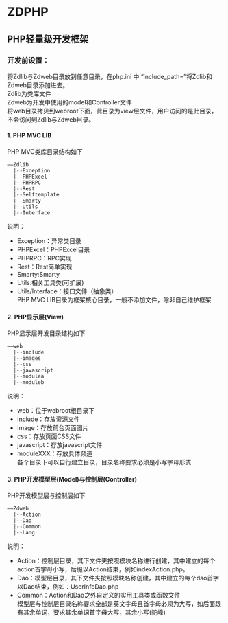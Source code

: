 # ZDPHP

## PHP轻量级开发框架
### 开发前设置：   
 将Zdlib与Zdweb目录放到任意目录，在php.ini 中 “include_path=”将Zdlib和Zdweb目录添加进去。<br>
   Zdlib为类库文件<br>
   Zdweb为开发中使用的model和Controller文件<br>
   将web目录拷贝到webroot下面，此目录为view层文件，用户访问的是此目录，不会访问到Zdlib与Zdweb目录。<br>
#### 1. PHP MVC LIB  
PHP MVC类库目录结构如下
``` 
――Zdlib
  |--Exception
  |--PHPExcel
  |--PHPRPC
  |--Rest
  |--Selftemplate
  |--Smarty
  |--Utils
  |--Interface
```
说明：
* Exception：异常类目录
* PHPExcel：PHPExcel目录
* PHPRPC：RPC实现
* Rest：Rest简单实现
* Smarty:Smarty
* Utils:相关工具类(可扩展)
* Utils/Interface：接口文件（抽象类）<br>
PHP MVC LIB目录为框架核心目录，一般不添加文件，除非自己维护框架

#### 2. PHP显示层(View)<br>
PHP显示层开发目录结构如下
```
――web
  |--include
  |--images
  |--css
  |--javascript
  |--modulea
  |--moduleb
```
说明：
* web：位于webroot根目录下
* include：存放资源文件
* image：存放前台页面图片
* css：存放页面CSS文件
* javascript：存放javascript文件
* moduleXXX：存放具体频道<br>
各个目录下可以自行建立目录，目录名称要求必须是小写字母形式

#### 3. PHP开发模型层(Model)与控制层(Controller)
PHP开发模型层与控制层如下
```
――Zdweb
  |--Action
  |--Dao
  |--Common
  |--Lang
```
说明：
* Action：控制层目录，其下文件夹按照模块名称进行创建，其中建立的每个action首字母小写，后缀以Action结束，例如indexAction.php。
* Dao：模型层目录，其下文件夹按照模块名称创建，其中建立的每个dao首字以Dao结束，例如：UserInfoDao.php
* Common：Action和Dao之外自定义的实用工具类或函数文件<br>
模型层与控制层目录名称要求全部是英文字母且首字母必须为大写，如后面跟有其余单词，要求其余单词首字母大写，其余小写(驼峰)
